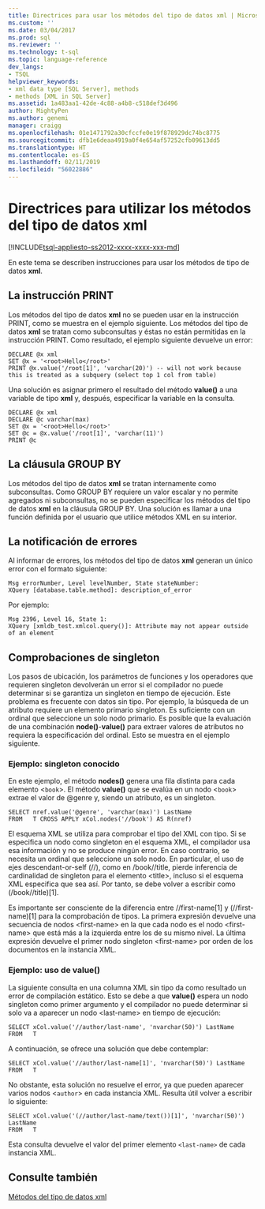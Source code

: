 ```yaml
---
title: Directrices para usar los métodos del tipo de datos xml | Microsoft Docs
ms.custom: ''
ms.date: 03/04/2017
ms.prod: sql
ms.reviewer: ''
ms.technology: t-sql
ms.topic: language-reference
dev_langs:
- TSQL
helpviewer_keywords:
- xml data type [SQL Server], methods
- methods [XML in SQL Server]
ms.assetid: 1a483aa1-42de-4c88-a4b8-c518def3d496
author: MightyPen
ms.author: genemi
manager: craigg
ms.openlocfilehash: 01e1471792a30cfccfe0e19f878929dc74bc8775
ms.sourcegitcommit: dfb1e6deaa4919a0f4e654af57252cfb09613dd5
ms.translationtype: HT
ms.contentlocale: es-ES
ms.lasthandoff: 02/11/2019
ms.locfileid: "56022886"
---
```

# <a name="guidelines-for-using-xml-data-type-methods"></a>Directrices para utilizar los métodos del tipo de datos xml
[!INCLUDE[tsql-appliesto-ss2012-xxxx-xxxx-xxx-md](../../includes/tsql-appliesto-ss2012-xxxx-xxxx-xxx-md.md)]

  En este tema se describen instrucciones para usar los métodos de tipo de datos **xml**.  
  
## <a name="the-print-statement"></a>La instrucción PRINT  
 Los métodos del tipo de datos **xml** no se pueden usar en la instrucción PRINT, como se muestra en el ejemplo siguiente. Los métodos del tipo de datos **xml** se tratan como subconsultas y éstas no están permitidas en la instrucción PRINT. Como resultado, el ejemplo siguiente devuelve un error:  
  
```  
DECLARE @x xml  
SET @x = '<root>Hello</root>'  
PRINT @x.value('/root[1]', 'varchar(20)') -- will not work because this is treated as a subquery (select top 1 col from table)   
```  
  
 Una solución es asignar primero el resultado del método **value()** a una variable de tipo **xml** y, después, especificar la variable en la consulta.  
  
```  
DECLARE @x xml  
DECLARE @c varchar(max)  
SET @x = '<root>Hello</root>'  
SET @c = @x.value('/root[1]', 'varchar(11)')  
PRINT @c                                                        
```  
  
## <a name="the-group-by-clause"></a>La cláusula GROUP BY   
 Los métodos del tipo de datos **xml** se tratan internamente como subconsultas. Como GROUP BY requiere un valor escalar y no permite agregados ni subconsultas, no se pueden especificar los métodos del tipo de datos **xml** en la cláusula GROUP BY. Una solución es llamar a una función definida por el usuario que utilice métodos XML en su interior.  
  
## <a name="reporting-errors"></a>La notificación de errores  
 Al informar de errores, los métodos del tipo de datos **xml** generan un único error con el formato siguiente:  
  
```  
Msg errorNumber, Level levelNumber, State stateNumber:  
XQuery [database.table.method]: description_of_error  
```  
  
 Por ejemplo:  
  
```  
Msg 2396, Level 16, State 1:  
XQuery [xmldb_test.xmlcol.query()]: Attribute may not appear outside of an element  
```  
  
## <a name="singleton-checks"></a>Comprobaciones de singleton  
 Los pasos de ubicación, los parámetros de funciones y los operadores que requieren singleton devolverán un error si el compilador no puede determinar si se garantiza un singleton en tiempo de ejecución. Este problema es frecuente con datos sin tipo. Por ejemplo, la búsqueda de un atributo requiere un elemento primario singleton. Es suficiente con un ordinal que seleccione un solo nodo primario. Es posible que la evaluación de una combinación **node()**-**value()** para extraer valores de atributos no requiera la especificación del ordinal. Esto se muestra en el ejemplo siguiente.  
  
### <a name="example-known-singleton"></a>Ejemplo: singleton conocido  
 En este ejemplo, el método **nodes()** genera una fila distinta para cada elemento <`book`>. El método **value()** que se evalúa en un nodo <`book`> extrae el valor de \@genre y, siendo un atributo, es un singleton.  
  
```  
SELECT nref.value('@genre', 'varchar(max)') LastName  
FROM   T CROSS APPLY xCol.nodes('//book') AS R(nref)  
```  
  
 El esquema XML se utiliza para comprobar el tipo del XML con tipo. Si se especifica un nodo como singleton en el esquema XML, el compilador usa esa información y no se produce ningún error. En caso contrario, se necesita un ordinal que seleccione un solo nodo. En particular, el uso de ejes descendant-or-self (//), como en /book//title, pierde inferencia de cardinalidad de singleton para el elemento \<title>, incluso si el esquema XML especifica que sea así. Por tanto, se debe volver a escribir como (/book//title)[1].  
  
 Es importante ser consciente de la diferencia entre //first-name[1] y (//first-name)[1] para la comprobación de tipos. La primera expresión devuelve una secuencia de nodos \<first-name> en la que cada nodo es el nodo \<first-name> que está más a la izquierda entre los de su mismo nivel. La última expresión devuelve el primer nodo singleton \<first-name> por orden de los documentos en la instancia XML.  
  
### <a name="example-using-value"></a>Ejemplo: uso de value()  
 La siguiente consulta en una columna XML sin tipo da como resultado un error de compilación estático. Esto se debe a que **value()** espera un nodo singleton como primer argumento y el compilador no puede determinar si solo va a aparecer un nodo \<last-name> en tiempo de ejecución:  
  
```  
SELECT xCol.value('//author/last-name', 'nvarchar(50)') LastName  
FROM   T  
```  
  
 A continuación, se ofrece una solución que debe contemplar:  
  
```  
SELECT xCol.value('//author/last-name[1]', 'nvarchar(50)') LastName  
FROM   T  
```  
  
 No obstante, esta solución no resuelve el error, ya que pueden aparecer varios nodos <`author`> en cada instancia XML. Resulta útil volver a escribir lo siguiente:  
  
```  
SELECT xCol.value('(//author/last-name/text())[1]', 'nvarchar(50)') LastName  
FROM   T  
```  
  
 Esta consulta devuelve el valor del primer elemento `<last-name>` de cada instancia XML.  
  
## <a name="see-also"></a>Consulte también  
 [Métodos del tipo de datos xml](../../t-sql/xml/xml-data-type-methods.md)  
  
  
